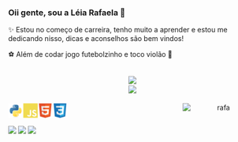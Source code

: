 ### Oii gente, sou a Léia Rafaela 🌈

✨ Estou no começo de carreira, tenho muito a aprender e estou me dedicando nisso, dicas e aconselhos são bem vindos!

⚽ Além de codar jogo futebolzinho e toco violão 🎵
##
<div align="center"> 
  <a href="https://github.com/leiarafaela/leiarafaela">
  <img height="180em" src="https://github-readme-stats.vercel.app/api?username=leiarafaela&show_icons=true&theme=nightowl&include_all_commits=true&count_private=true"/><br>
  <img height="180em" src="https://github-readme-stats.vercel.app/api/top-langs/?username=leiarafaela&layot=compact&langs=count7&theme=nightowl"/>
  <div/>
   <div style="display: inline_block"><br>
   <img align="left" alt="rafa-py" heigth="30" width="30" src="https://raw.githubusercontent.com/devicons/devicon/master/icons/python/python-original.svg">
   <img align="left" alt="rafa-js" heigth="30" width="30" src="https://raw.githubusercontent.com/devicons/devicon/master/icons/javascript/javascript-plain.svg">
   <img align="left" alt="rafa-html" heigth="30" width="30" src="https://raw.githubusercontent.com/devicons/devicon/master/icons/html5/html5-original.svg">
   <img align="left" alt="rafa-css" heigth="30" width="30" src="https://raw.githubusercontent.com/devicons/devicon/master/icons/css3/css3-original.svg">
  <img align="right" alt="rafa" heigth="150" width="150" src="https://cdn.discordapp.com/attachments/894689620174979165/894690245541507102/Rafaela-im.png">
   
  <div/><br>
     
  ##
  
 <div align="left">
 <a href="https://www.instagram.com/eirafz/" target="_blank" ><img src="https://img.shields.io/badge/Instagram-E4405F?style=for-the-badge&logo=instagram&logoColor=white" target="_blank"></a>
 <a href="https://www.linkedin.com/in/leia-rafaela/" target="_blank" ><img src="https://img.shields.io/badge/LinkedIn-0077B5?style=for-the-badge&logo=linkedin&logoColor=white" target="_blank"></a>
 <a href="mailto:rafaela20augusto@gmail.com" target="_blank" ><img src="https://img.shields.io/badge/Gmail-D14836?style=for-the-badge&logo=gmail&logoColor=white" target="_blank"></a>
   <div/>
 
   
     
  
  
                                                     
  
  
 
 

